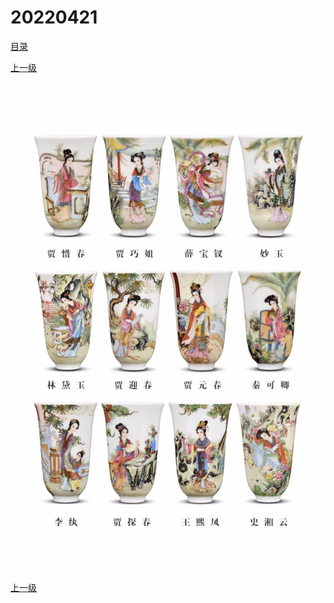 # 20220421

[目录](/README.md)

[上一级](../README.md)

![图 10](2022-04-21-1650510237413.jpg)  

[上一级](../README.md)
